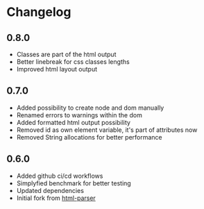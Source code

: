 # Changelog

## 0.8.0
- Classes are part of the html output
- Better linebreak for css classes lengths
- Improved html layout output

## 0.7.0
- Added possibility to create node and dom manually
- Renamed errors to warnings within the dom
- Added formatted html output possibility
- Removed id as own element variable, it's part of attributes now
- Removed String allocations for better performance

## 0.6.0
- Added github ci/cd workflows
- Simplyfied benchmark for better testing
- Updated dependencies
- Initial fork from [html-parser](https://github.com/mathiversen/html-parser)
